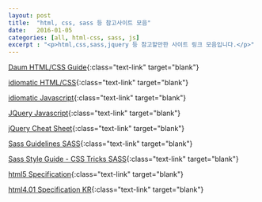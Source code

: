```yaml
---
layout: post
title:  "html, css, sass 등 참고사이트 모음"
date:   2016-01-05
categories: [all, html-css, sass, js]
excerpt : "<p>html,css,sass,jquery 등 참고할만한 사이트 링크 모음입니다.</p>"
---
```


[Daum HTML/CSS Guide](http://darum.daum.net/convention/html/html_convention){:class="text-link" target="blank"}

[idiomatic HTML/CSS](https://github.com/necolas/idiomatic-css/tree/master/translations/ko-KR){:class="text-link" target="blank"}

[idiomatic Javascript](https://github.com/necolas/idiomatic-js){:class="text-link" target="blank"}

[JQuery Javascript](http://contribute.jquery.org/style-guide/js/){:class="text-link" target="blank"}

[jQuery Cheat Sheet](https://oscarotero.com/jquery/){:class="text-link" target="blank"}

[Sass Guidelines SASS](http://sass-guidelin.es/ko/){:class="text-link" target="blank"}

[Sass Style Guide - CSS Tricks SASS](https://css-tricks.com/sass-style-guide/){:class="text-link" target="blank"}

[html5 Specification](https://www.w3.org/TR/html5/){:class="text-link" target="blank"}

[html4.01 Specification KR](http://html401.clearboth.org/){:class="text-link" target="blank"}
